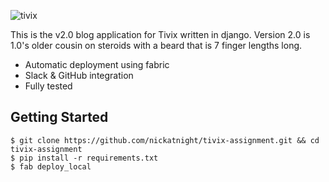 ![tivix](http://www.tivix.com/static/global/images/apple-touch-icon-120x120.png)

This is the v2.0 blog application for Tivix written in django. Version 2.0 is 1.0's older cousin on steroids with a beard that is 7 finger lengths long.  
  
* Automatic deployment using fabric  
* Slack & GitHub integration  
* Fully tested  
  
## Getting Started
  
```
$ git clone https://github.com/nickatnight/tivix-assignment.git && cd tivix-assignment
$ pip install -r requirements.txt
$ fab deploy_local
```
